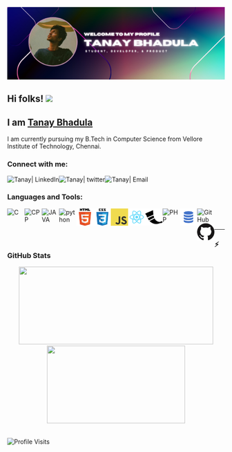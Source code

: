 <img src="banner.png" alt="Profile Banner" />

## Hi folks! <img src="https://media.giphy.com/media/hvRJCLFzcasrR4ia7z/giphy.gif" width="28">
## I am [Tanay Bhadula](https://github.com/TanayBhadula)

I am currently pursuing my B.Tech in Computer Science from Vellore Institute of Technology, Chennai.

 ### Connect with me:

[<img align="left" alt="Tanay| LinkedIn" src="https://img.shields.io/badge/linkedin%20-%230077B5.svg?&style=flat&logo=linkedin&logoColor=white" />][linkedin]
[<img align="left" alt="Tanay| twitter" src="https://img.shields.io/badge/Twitter-1DA1F2?style=flat&logo=twitter&logoColor=white" />][twitter]
[<img align="left" alt="Tanay| Email" src="https://img.shields.io/badge/Gmail-D14836?style=flat&logo=gmail&logoColor=white" />][mail]

<br/>


### Languages and Tools:

<img align="left" alt="C" width="40px" src="https://raw.githubusercontent.com/jmnote/z-icons/master/svg/c.svg" />
<img align="left" alt="CPP" width="40px" src="https://raw.githubusercontent.com/jmnote/z-icons/master/svg/cpp.svg" />
<img align="left" alt="JAVA" width="40px" src="https://raw.githubusercontent.com/jmnote/z-icons/master/svg/java.svg" />
<img align="left" alt="python" width="40px" src="https://raw.githubusercontent.com/jmnote/z-icons/master/svg/python.svg" />
<img align="left" alt="HTML5" width="40px" src="https://raw.githubusercontent.com/github/explore/80688e429a7d4ef2fca1e82350fe8e3517d3494d/topics/html/html.png" />
<img align="left" alt="CSS3" width="40px" src="https://raw.githubusercontent.com/github/explore/80688e429a7d4ef2fca1e82350fe8e3517d3494d/topics/css/css.png" />
<img align="left" alt="JavaScript" width="40px" src="https://raw.githubusercontent.com/github/explore/80688e429a7d4ef2fca1e82350fe8e3517d3494d/topics/javascript/javascript.png" />
<img align="left" alt="React" width="40px" src="https://raw.githubusercontent.com/github/explore/80688e429a7d4ef2fca1e82350fe8e3517d3494d/topics/react/react.png" />
<img align="left" alt="Flask" width="40px" src="https://github.com/simple-icons/simple-icons/blob/develop/icons/flask.svg" />
<img align="left" alt="PHP" width="40px" src="https://raw.githubusercontent.com/jmnote/z-icons/master/svg/php.svg" />
<img align="left" alt="SQL" width="40px" src="https://raw.githubusercontent.com/github/explore/80688e429a7d4ef2fca1e82350fe8e3517d3494d/topics/sql/sql.png" />
<img align="left" alt="GitHub" width="40px" src="https://raw.githubusercontent.com/jmnote/z-icons/master/svg/git.svg" />
<img align="left" alt="GitHub" width="40px" src="https://raw.githubusercontent.com/github/explore/78df643247d429f6cc873026c0622819ad797942/topics/github/github.png" />

<br />
<br />

---

### :zap: GitHub Stats

<p align="center">
    <a href="https://github.com/TanayBhadula">
    <img height="180em" width="450em" src="https://github-readme-stats.vercel.app/api?username=TanayBhadula&count_private=true&show_icons=true&hide_title=true&theme=radical"/>
    <img height="180em" width="320em" src="https://github-readme-stats.vercel.app/api/top-langs/?username=TanayBhadula&langs_count=6&layout=compact&theme=radical"/>
    </a>
</p>


[linkedin]: https://www.linkedin.com/in/tanay-bhadula/
[twitter]: https://www.instagram.com/tanaybhadula/
[mail]: mailto:tanaybhadula2002@gmail.com 

<br />

<img src="https://badges.pufler.dev/visits/TanayBhadula/TanayBhadula?style=for-the-badge&label=Profile%20Visits" alt="Profile Visits">
